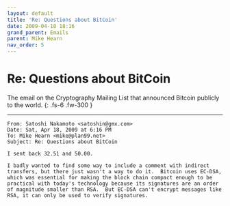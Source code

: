 ```yaml
---
layout: default
title: 'Re: Questions about BitCoin'
date: 2009-04-18 18:16
grand_parent: Emails
parent: Mike Hearn
nav_order: 5
---
```


# Re: Questions about BitCoin

The email on the Cryptography Mailing List that announced Bitcoin publicly to the world.
{: .fs-6 .fw-300 } 

---

```
From: Satoshi Nakamoto <satoshin@gmx.com>
Date: Sat, Apr 18, 2009 at 6:16 PM
To: Mike Hearn <mike@plan99.net>
Subject: Re: Questions about BitCoin
 
I sent back 32.51 and 50.00.
 
I badly wanted to find some way to include a comment with indirect transfers, but there just wasn't a way to do it.  Bitcoin uses EC-DSA, which was essential for making the block chain compact enough to be practical with today's technology because its signatures are an order of magnitude smaller than RSA.  But EC-DSA can't encrypt messages like RSA, it can only be used to verify signatures.
```
